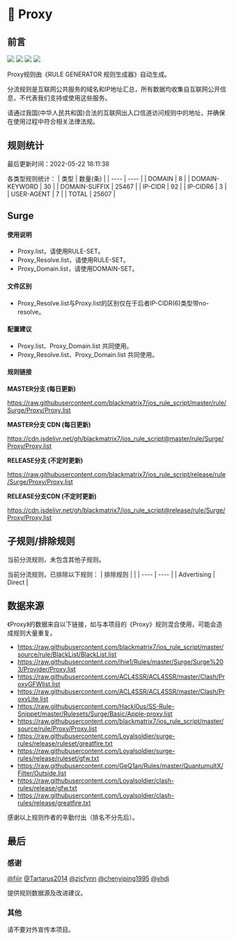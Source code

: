# 🧸 Proxy

## 前言

![](https://shields.io/badge/-移除重复规则-ff69b4) ![](https://shields.io/badge/-DOMAIN与DOMAIN--SUFFIX合并-green) ![](https://shields.io/badge/-DOMAIN--SUFFIX间合并-critical) ![](https://shields.io/badge/-IP--CIDR(6)合并-blueviolet) 

Proxy规则由《RULE GENERATOR 规则生成器》自动生成。

分流规则是互联网公共服务的域名和IP地址汇总，所有数据均收集自互联网公开信息，不代表我们支持或使用这些服务。

请通过我国(中华人民共和国)合法的互联网出入口信道访问规则中的地址，并确保在使用过程中符合相关法律法规。

## 规则统计

最后更新时间：2022-05-22 18:11:38

各类型规则统计：
| 类型 | 数量(条)  | 
| ---- | ----  |
| DOMAIN | 8  | 
| DOMAIN-KEYWORD | 30  | 
| DOMAIN-SUFFIX | 25467  | 
| IP-CIDR | 92  | 
| IP-CIDR6 | 3  | 
| USER-AGENT | 7  | 
| TOTAL | 25607  | 


## Surge 

#### 使用说明
- Proxy.list，请使用RULE-SET。
- Proxy_Resolve.list，请使用RULE-SET。
- Proxy_Domain.list，请使用DOMAIN-SET。

#### 文件区别
- Proxy_Resolve.list与Proxy.list的区别仅在于后者IP-CIDR(6)类型带no-resolve。

#### 配置建议
- Proxy.list、Proxy_Domain.list 共同使用。
- Proxy_Resolve.list、Proxy_Domain.list 共同使用。

#### 规则链接
**MASTER分支 (每日更新)**

https://raw.githubusercontent.com/blackmatrix7/ios_rule_script/master/rule/Surge/Proxy/Proxy.list

**MASTER分支 CDN (每日更新)**

https://cdn.jsdelivr.net/gh/blackmatrix7/ios_rule_script@master/rule/Surge/Proxy/Proxy.list

**RELEASE分支 (不定时更新)**

https://raw.githubusercontent.com/blackmatrix7/ios_rule_script/release/rule/Surge/Proxy/Proxy.list

**RELEASE分支CDN (不定时更新)**

https://cdn.jsdelivr.net/gh/blackmatrix7/ios_rule_script@release/rule/Surge/Proxy/Proxy.list

## 子规则/排除规则


当前分流规则，未包含其他子规则。

当前分流规则，已排除以下规则：
| 排除规则  |  | 
| ---- | ----  |
| Advertising | Direct  | 

## 数据来源

《Proxy》的数据来自以下链接，如与本项目的《Proxy》规则混合使用，可能会造成规则大量重复。

- https://raw.githubusercontent.com/blackmatrix7/ios_rule_script/master/source/rule/BlackList/BlackList.list
- https://raw.githubusercontent.com/lhie1/Rules/master/Surge/Surge%203/Provider/Proxy.list
- https://raw.githubusercontent.com/ACL4SSR/ACL4SSR/master/Clash/ProxyGFWlist.list
- https://raw.githubusercontent.com/ACL4SSR/ACL4SSR/master/Clash/ProxyLite.list
- https://raw.githubusercontent.com/Hackl0us/SS-Rule-Snippet/master/Rulesets/Surge/Basic/Apple-proxy.list
- https://raw.githubusercontent.com/blackmatrix7/ios_rule_script/master/source/rule/Proxy/Proxy.list
- https://raw.githubusercontent.com/Loyalsoldier/surge-rules/release/ruleset/greatfire.txt
- https://raw.githubusercontent.com/Loyalsoldier/surge-rules/release/ruleset/gfw.txt
- https://raw.githubusercontent.com/GeQ1an/Rules/master/QuantumultX/Filter/Outside.list
- https://raw.githubusercontent.com/Loyalsoldier/clash-rules/release/gfw.txt
- https://raw.githubusercontent.com/Loyalsoldier/clash-rules/release/greatfire.txt


感谢以上规则作者的辛勤付出（排名不分先后）。

## 最后

### 感谢

[@fiiir](https://github.com/fiiir) [@Tartarus2014](https://github.com/Tartarus2014) [@zjcfynn](https://github.com/zjcfynn) [@chenyiping1995](https://github.com/chenyiping1995) [@vhdj](https://github.com/vhdj)

提供规则数据源及改进建议。

### 其他

请不要对外宣传本项目。